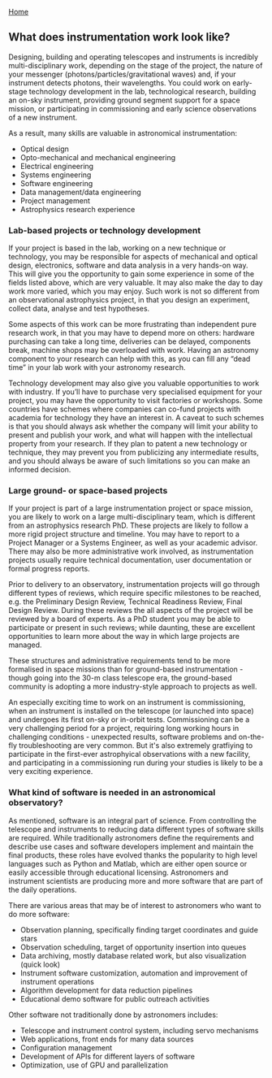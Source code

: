 [Home](index.md)

## What does instrumentation work look like?

Designing, building and operating telescopes and instruments is incredibly multi-disciplinary work, depending on the stage of the project, the nature of your messenger (photons/particles/gravitational waves) and, if your instrument detects photons, their wavelengths. You could work on early-stage technology development in the lab, technological research, building an on-sky instrument, providing ground segment support for a space mission, or participating in commissioning and early science observations of a new instrument.

As a result, many skills are valuable in astronomical instrumentation:

* Optical design
* Opto-mechanical and mechanical engineering 
* Electrical engineering
* Systems engineering
* Software engineering
* Data management/data engineering
* Project management
* Astrophysics research experience

### Lab-based projects or technology development

If your project is based in the lab, working on a new technique or technology, you may be responsible for aspects of mechanical and optical design, electronics, software and data analysis in a very hands-on way. This will give you the opportunity to gain some experience in some of the fields listed above, which are very valuable. It may also make the day to day work more varied, which you may enjoy. Such work is not so different from an observational astrophysics project, in that you design an experiment, collect data, analyse and test hypotheses. 

Some aspects of this work can be more frustrating than independent pure research work, in that you may have to depend more on others: hardware purchasing can take a long time, deliveries can be delayed, components break, machine shops may be overloaded with work. Having an astronomy component to your research can help with this, as you can fill any “dead time” in your lab work with your astronomy research.

Technology development may also give you valuable opportunities to work with industry. If you’ll have to purchase very specialised equipment for your project, you may have the opportunity to visit factories or workshops. Some countries have schemes where companies can co-fund projects with academia for technology they have an interest in. A caveat to such schemes is that you should always ask whether the company will limit your ability to present and publish your work, and what will happen with the intellectual property from your research. If they plan to patent a new technology or technique, they may prevent you from publicizing any intermediate results, and you should always be aware of such limitations so you can make an informed decision.

### Large ground- or space-based projects

If your project is part of a large instrumentation project or space mission, you are likely to work on a large multi-disciplinary team, which is different from an astrophysics research PhD. These projects are likely to follow a more rigid project structure and timeline. You may have to report to a Project Manager or a Systems Engineer, as well as your academic advisor. There may also be more administrative work involved, as instrumentation projects usually require technical documentation, user documentation or formal progress reports. 

Prior to delivery to an observatory, instrumentation projects will go through different types of reviews, which require specific milestones to be reached, e.g. the Preliminary Design Review, Technical Readiness Review, Final Design Review. During these reviews the all aspects of the project will be reviewed by a board of experts. As a PhD student you may be able to participate or present in such reviews; while daunting, these are excellent opportunities to learn more about the way in which large projects are managed.

These structures and administrative requirements tend to be more formalised in space missions than for ground-based instrumentation - though going into the 30-m class telescope era, the ground-based community is adopting a more industry-style approach to projects as well.

An especially exciting time to work on an instrument is commissioning, when an instrument is installed on the telescope (or launched into space) and undergoes its first on-sky or in-orbit tests. Commissioning can be a very challenging period for a project, requiring long working hours in challenging conditions - unexpected results, software problems and on-the-fly troubleshooting are very common. But it's also extremely gratfiying to participate in the first-ever astrophyical observations with a new facility, and participating in a commissioning run during your studies is likely to be a very exciting experience. 

### What kind of software is needed in an astronomical observatory?
 
As mentioned, software is an integral part of science. From controlling the telescope and instruments to reducing data different types of software skills are required. While traditionally astronomers define the requirements and describe use cases and software developers implement and maintain the final products, these roles have evolved thanks the popularity to high level languages such as Python and Matlab, which are either open source or easily accessible through educational licensing. Astronomers and instrument scientists are producing more and more software that are part of the daily operations.
 
There are various areas that may be of interest to astronomers who want to do more software:
* Observation planning, specifically finding target coordinates and guide stars
* Observation scheduling, target of opportunity insertion into queues
* Data archiving, mostly database related work, but also visualization (quick look)
* Instrument software customization, automation and improvement of instrument operations
* Algorithm development for data reduction pipelines
* Educational demo software for public outreach activities
 
Other software not traditionally done by astronomers includes:
* Telescope and instrument control system, including servo mechanisms
* Web applications, front ends for many data sources
* Configuration management
* Development of APIs for different layers of software
* Optimization, use of GPU and parallelization


